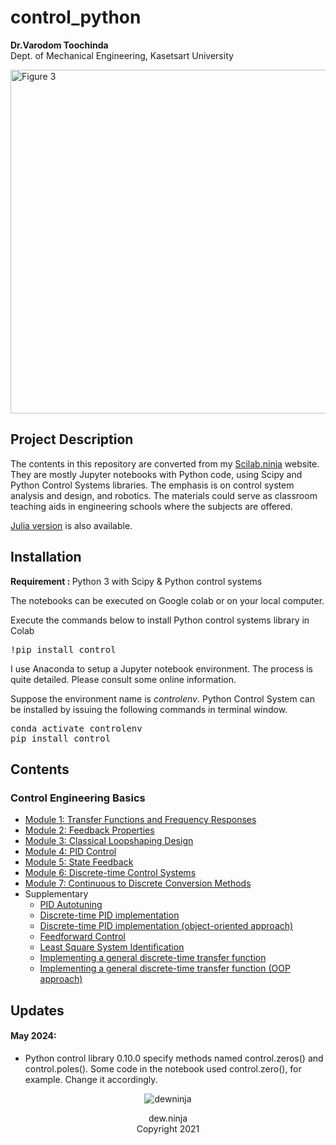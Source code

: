 # control_python
<b>Dr.Varodom Toochinda</b>
<br>Dept. of Mechanical Engineering, Kasetsart University

<img src="https://drive.google.com/uc?id=1wb4TYWleOeD6bRXm5VTWdRqbuRWfmiRv" width=550 alt="Figure 3"/>

## Project Description
<p />The contents in this repository are converted from my 
<a href="https://scilabdotninja.wordpress.com/" target=_blank>Scilab.ninja</a> website. 
They are mostly Jupyter notebooks with Python code, using Scipy and Python Control Systems 
libraries. The emphasis is on control system analysis and design, and robotics. The materials could serve as classroom teaching aids in engineering schools where the subjects are offered.

<a href="https://dewdotninja.github.io/julia/control/julia_control.html" target=_blank>Julia version</a> is also available.

## Installation

<b>Requirement : </b> Python 3 with Scipy & Python control systems

<p />The notebooks can be executed on Google colab or on your local computer. 

<p />Execute the commands below to install Python control systems library in Colab
<pre>
!pip install control
</pre>

<p />I use Anaconda to setup a Jupyter notebook environment. The process is quite detailed.
Please consult some online information. 
<p />Suppose the environment name is <em>controlenv</em>. Python Control System can be installed by 
issuing the following commands in terminal window.
<pre>
conda activate controlenv
pip install control
</pre>

## Contents

### Control Engineering Basics
* [Module 1: Transfer Functions and Frequency Responses](ceb_m1.ipynb)
* [Module 2: Feedback Properties](ceb_m2.ipynb)
* [Module 3: Classical Loopshaping Design](ceb_m3.ipynb)
* [Module 4: PID Control](ceb_m4.ipynb)
* [Module 5: State Feedback](ceb_m5.ipynb)
* [Module 6: Discrete-time Control Systems](ceb_m6.ipynb)
* [Module 7: Continuous to Discrete Conversion Methods](ceb_m7.ipynb)
* Supplementary 
  * [PID Autotuning](autotuning.ipynb)
  * [Discrete-time PID implementation](adv_pid_implement.ipynb)
  * [Discrete-time PID implementation (object-oriented approach)](adv_pid_class_implement.ipynb)
  * [Feedforward Control](feedforward.ipynb)
  * [Least Square System Identification](lsid.ipynb)
  * [Implementing a general discrete-time transfer function](discrete_implement.ipynb)
  * [Implementing a general discrete-time transfer function (OOP approach)](discrete_implement_oop.ipynb)

## Updates

#### May 2024:

* Python control library 0.10.0 specify methods named control.zeros() and control.poles(). Some code in the notebook used
control.zero(), for example. Change it accordingly. 
  

<p align="center">
<img src="https://drive.google.com/thumbnail?id=13bzT7Rmy3bzvE7TiS0yfQo94kpxMuipF" alt="dewninja"/>
</p>
<div align="center">dew.ninja<br>Copyright 2021</div>
